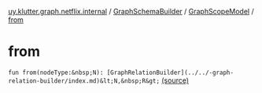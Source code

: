[uy.klutter.graph.netflix.internal](../../index.md) / [GraphSchemaBuilder](../index.md) / [GraphScopeModel](index.md) / [from](.)


# from
`fun from(nodeType:&nbsp;N): [GraphRelationBuilder](../../-graph-relation-builder/index.md)&lt;N,&nbsp;R&gt;` [(source)](https://github.com/kohesive/klutter/blob/master/netflix-graph-jdk6/src/main/kotlin/uy/klutter/graph/netflix/internal/Schema.kt#L69)


